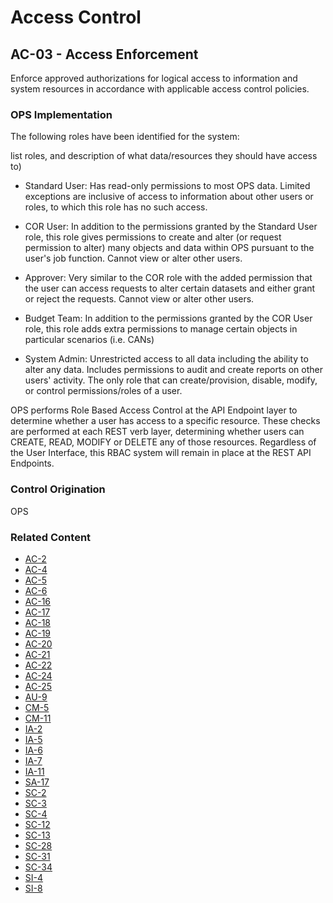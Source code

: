 # Access Control
## AC-03 - Access Enforcement

Enforce approved authorizations for logical access to information and system resources in accordance with applicable access control policies.

### OPS Implementation

The following roles have been identified for the system:

list roles, and description of what data/resources they should have access to)

* Standard User: Has read-only permissions to most OPS data. Limited exceptions are inclusive of access to information about other users or roles, to which this role has no such access.

* COR User: In addition to the permissions granted by the Standard User role, this role gives permissions to create and alter (or request permission to alter) many objects and data within OPS pursuant to the user's job function. Cannot view or alter other users.

* Approver: Very similar to the COR role with the added permission that the user can access requests to alter certain datasets and either grant or reject the requests. Cannot view or alter other users.

* Budget Team: In addition to the permissions granted by the COR User role, this role adds extra permissions to manage certain objects in particular scenarios (i.e. CANs)

* System Admin: Unrestricted access to all data including the ability to alter any data. Includes permissions to audit and create reports on other users' activity. The only role that can create/provision, disable, modify, or control permissions/roles of a user.

OPS performs Role Based Access Control at the API Endpoint layer to determine whether a user has access to a specific resource. These checks are performed at each REST verb layer, determining whether users can CREATE, READ, MODIFY or DELETE any of those resources. Regardless of the User Interface, this RBAC system will remain in place at the REST API Endpoints.

### Control Origination

OPS

### Related Content

* [AC-2](./ac-02.md)
* [AC-4](./ac-04.md)
* [AC-5](./ac-05.md)
* [AC-6](./ac-06.md)
* [AC-16](./ac-16.md)
* [AC-17](./ac-17.md)
* [AC-18](./ac-18.md)
* [AC-19](./ac-19.md)
* [AC-20](./ac-20.md)
* [AC-21](./ac-21.md)
* [AC-22](./ac-22.md)
* [AC-24](./ac-24.md)
* [AC-25](./ac-25.md)
* [AU-9](../au/au-09.md)
* [CM-5](../cm/cm-05.md)
* [CM-11](../cm/cm-11.md)
* [IA-2](../ia/ia-02.md)
* [IA-5](../ia/ia-05.md)
* [IA-6](../ia/ia-06.md)
* [IA-7](../ia/ia-07.md)
* [IA-11](../ia/ia-11.md)
* [SA-17](../sa/sa-17.md)
* [SC-2](../sc/sc-02.md)
* [SC-3](../sc/sc-03.md)
* [SC-4](../sc/sc-04.md)
* [SC-12](../sc/ssc-12.md)
* [SC-13](../sc/sc-13.md)
* [SC-28](../sc/sc-28.md)
* [SC-31](../sc/sc-31.md)
* [SC-34](../sc/sc-34.md)
* [SI-4](../si/si-04.md)
* [SI-8](../si/si-08.md)
